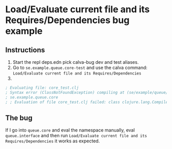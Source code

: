# Load/Evaluate current file and its Requires/Dependencies bug example

## Instructions
1. Start the repl deps.edn pick calva-bug dev and test aliases.
2. Go to `se.example.queue.core-test` and use the calva command: 
`Load/Evaluate current file and its Requires/Dependencies`
3.
```clojure
; Evaluating file: core_test.clj
; Syntax error (ClassNotFoundException) compiling at (se/example/queue/interface.clj:2:3).
; se.example.queue.core
; ; Evaluation of file core_test.clj failed: class clojure.lang.Compiler$CompilerException
```

## The bug
If I go into `queue.core` and eval the namespace manually, eval `queue.interface` and then run `Load/Evaluate current file and its Requires/Dependencies` it works as expected.
